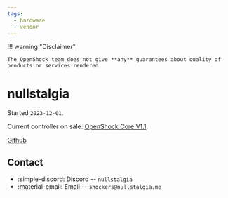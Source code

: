```yaml
---
tags:
  - hardware
  - vendor
---
```


!!! warning "Disclaimer"

    The OpenShock team does not give **any** guarantees about quality of products or services rendered.

# nullstalgia

Started `2023-12-01`.

Current controller on sale: [OpenShock Core V1.1](../../hardware/boards/openshock/core-v1.md).

[Github](https://github.com/nullstalgia)

## Contact

- :simple-discord: Discord -- `nullstalgia`
- :material-email: Email -- `shockers@nullstalgia.me`
